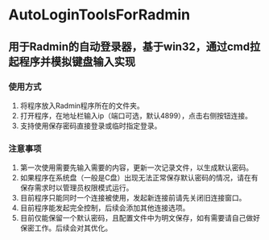 # AutoLoginToolsForRadmin
## 用于Radmin的自动登录器，基于win32，通过cmd拉起程序并模拟键盘输入实现
### 使用方式
1. 将程序放入Radmin程序所在的文件夹。
2. 打开程序，在地址栏输入ip（端口可选，默认4899），点击右侧按钮连接。
4. 支持使用保存密码直接登录或临时指定登录。
### 注意事项
1. 第一次使用需要先输入需要的内容，更新一次记录文件，以生成默认密码。
2. 如果程序在系统盘（一般是C盘）出现无法正常保存默认密码的情况，请在有保存需求时以管理员权限模式运行。
3. 目前程序只能同时一个连接被使用，发起新连接前请先关闭旧连接窗口。
4. 目前程序能发起完全控制，后续会添加其他连接选项。
5. 目前仅能保留一个默认密码，且配置文件中为明文保存，如有需要请自己做好保密工作。后续会对其优化。
